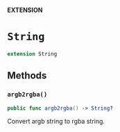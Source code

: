 **EXTENSION**

# `String`
```swift
extension String
```

## Methods
### `argb2rgba()`

```swift
public func argb2rgba() -> String?
```

Convert argb string to rgba string.
